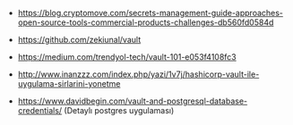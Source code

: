 - https://blog.cryptomove.com/secrets-management-guide-approaches-open-source-tools-commercial-products-challenges-db560fd0584d


- https://github.com/zekiunal/vault

- https://medium.com/trendyol-tech/vault-101-e053f4108fc3

- http://www.inanzzz.com/index.php/yazi/1v7j/hashicorp-vault-ile-uygulama-sirlarini-yonetme 




- https://www.davidbegin.com/vault-and-postgresql-database-credentials/ (Detaylı postgres uygulaması)
